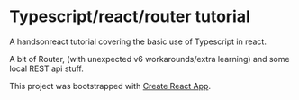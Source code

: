 # Typescript/react/router tutorial

A handsonreact tutorial covering the basic use of Typescript in react. 

A bit of Router, (with unexpected v6 workarounds/extra learning) and some local REST api stuff.

This project was bootstrapped with [Create React App](https://github.com/facebook/create-react-app).

